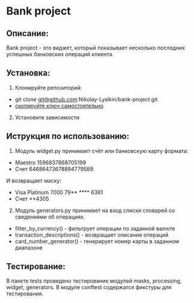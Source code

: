 # Bank project

## Описание:
Bank project - это виджет, который показывает несколько последних успешных банковских операций клиента.

## Установка:
1. Клонируйте репозиторий:
- git clone git@github.com:Nikolay-Lyalkin/bank-project.git
- [скопируйте ключ самостоятельно](https://github.com/Nikolay-Lyalkin/bank-project)
2. Установите зависимости

## Иструкция по использованию:
1. Модуль widget.py принимает счёт или банковскую карту формата:
  - Maestro 1596837868705199
  - Счет 64686473678894779589

  И возвращает маску:
  - Visa Platinum 7000 79** **** 6361
  - Счет **4305
2. Модуль generators.py принимает на вход списки словарей со сведениями об операциях.
  - filter_by_currency() - фильтрует операции по заданной валюте
  - transaction_descriptions() - возвращает описание операций
  - card_number_generator() - генерирует номер карты в заданном диапазоне

## Тестирование:
В пакете tests проведено тестирование модулей masks, processing, widget, generators.
В модуле conftest содержатся фикстуры для тестирования.
